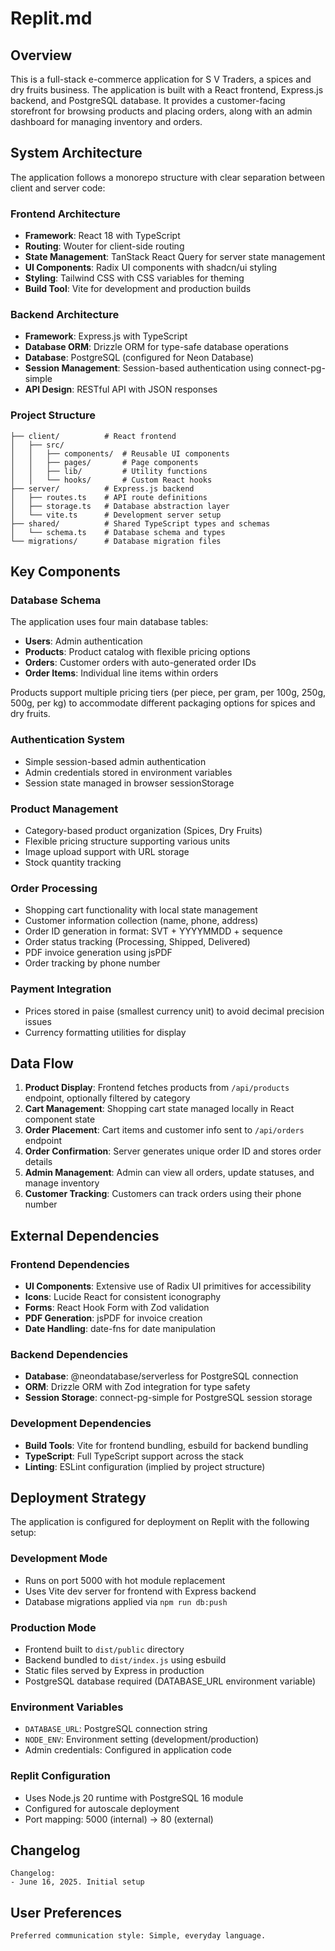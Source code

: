 # Replit.md

## Overview

This is a full-stack e-commerce application for S V Traders, a spices and dry fruits business. The application is built with a React frontend, Express.js backend, and PostgreSQL database. It provides a customer-facing storefront for browsing products and placing orders, along with an admin dashboard for managing inventory and orders.

## System Architecture

The application follows a monorepo structure with clear separation between client and server code:

### Frontend Architecture
- **Framework**: React 18 with TypeScript
- **Routing**: Wouter for client-side routing
- **State Management**: TanStack React Query for server state management
- **UI Components**: Radix UI components with shadcn/ui styling
- **Styling**: Tailwind CSS with CSS variables for theming
- **Build Tool**: Vite for development and production builds

### Backend Architecture
- **Framework**: Express.js with TypeScript
- **Database ORM**: Drizzle ORM for type-safe database operations
- **Database**: PostgreSQL (configured for Neon Database)
- **Session Management**: Session-based authentication using connect-pg-simple
- **API Design**: RESTful API with JSON responses

### Project Structure
```
├── client/          # React frontend
│   ├── src/
│   │   ├── components/  # Reusable UI components
│   │   ├── pages/       # Page components
│   │   ├── lib/         # Utility functions
│   │   └── hooks/       # Custom React hooks
├── server/          # Express.js backend
│   ├── routes.ts    # API route definitions
│   ├── storage.ts   # Database abstraction layer
│   └── vite.ts      # Development server setup
├── shared/          # Shared TypeScript types and schemas
│   └── schema.ts    # Database schema and types
└── migrations/      # Database migration files
```

## Key Components

### Database Schema
The application uses four main database tables:
- **Users**: Admin authentication
- **Products**: Product catalog with flexible pricing options
- **Orders**: Customer orders with auto-generated order IDs
- **Order Items**: Individual line items within orders

Products support multiple pricing tiers (per piece, per gram, per 100g, 250g, 500g, per kg) to accommodate different packaging options for spices and dry fruits.

### Authentication System
- Simple session-based admin authentication
- Admin credentials stored in environment variables
- Session state managed in browser sessionStorage

### Product Management
- Category-based product organization (Spices, Dry Fruits)
- Flexible pricing structure supporting various units
- Image upload support with URL storage
- Stock quantity tracking

### Order Processing
- Shopping cart functionality with local state management
- Customer information collection (name, phone, address)
- Order ID generation in format: SVT + YYYYMMDD + sequence
- Order status tracking (Processing, Shipped, Delivered)
- PDF invoice generation using jsPDF
- Order tracking by phone number

### Payment Integration
- Prices stored in paise (smallest currency unit) to avoid decimal precision issues
- Currency formatting utilities for display

## Data Flow

1. **Product Display**: Frontend fetches products from `/api/products` endpoint, optionally filtered by category
2. **Cart Management**: Shopping cart state managed locally in React component state
3. **Order Placement**: Cart items and customer info sent to `/api/orders` endpoint
4. **Order Confirmation**: Server generates unique order ID and stores order details
5. **Admin Management**: Admin can view all orders, update statuses, and manage inventory
6. **Customer Tracking**: Customers can track orders using their phone number

## External Dependencies

### Frontend Dependencies
- **UI Components**: Extensive use of Radix UI primitives for accessibility
- **Icons**: Lucide React for consistent iconography
- **Forms**: React Hook Form with Zod validation
- **PDF Generation**: jsPDF for invoice creation
- **Date Handling**: date-fns for date manipulation

### Backend Dependencies
- **Database**: @neondatabase/serverless for PostgreSQL connection
- **ORM**: Drizzle ORM with Zod integration for type safety
- **Session Storage**: connect-pg-simple for PostgreSQL session storage

### Development Dependencies
- **Build Tools**: Vite for frontend bundling, esbuild for backend bundling
- **TypeScript**: Full TypeScript support across the stack
- **Linting**: ESLint configuration (implied by project structure)

## Deployment Strategy

The application is configured for deployment on Replit with the following setup:

### Development Mode
- Runs on port 5000 with hot module replacement
- Uses Vite dev server for frontend with Express backend
- Database migrations applied via `npm run db:push`

### Production Mode
- Frontend built to `dist/public` directory
- Backend bundled to `dist/index.js` using esbuild
- Static files served by Express in production
- PostgreSQL database required (DATABASE_URL environment variable)

### Environment Variables
- `DATABASE_URL`: PostgreSQL connection string
- `NODE_ENV`: Environment setting (development/production)
- Admin credentials: Configured in application code

### Replit Configuration
- Uses Node.js 20 runtime with PostgreSQL 16 module
- Configured for autoscale deployment
- Port mapping: 5000 (internal) → 80 (external)

## Changelog

```
Changelog:
- June 16, 2025. Initial setup
```

## User Preferences

```
Preferred communication style: Simple, everyday language.
```